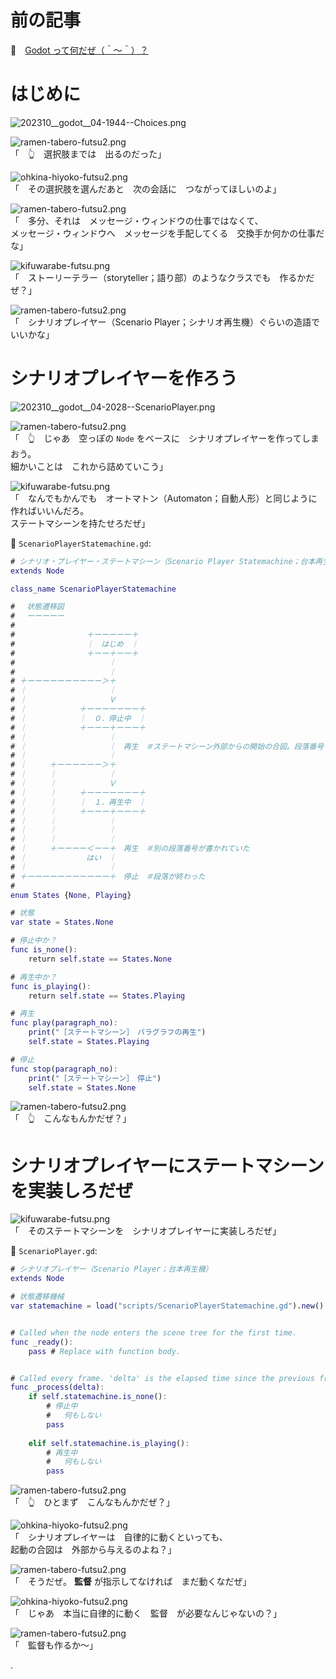 # 前の記事

📖　[Godot って何だぜ（＾～＾）？](https://crieit.net/posts/Godot-65115761b6a17)  

# はじめに

![202310__godot__04-1944--Choices.png](https://crieit.now.sh/upload_images/14d2a4d10dbad954dfebbf2f16e26631651d42ea735ca.png)  

![ramen-tabero-futsu2.png](https://crieit.now.sh/upload_images/d27ea8dcfad541918d9094b9aed83e7d61daf8532bbbe.png)  
「　👆　選択肢までは　出るのだった」  

![ohkina-hiyoko-futsu2.png](https://crieit.now.sh/upload_images/96fb09724c3ce40ee0861a0fd1da563d61daf8a09d9bc.png)  
「　その選択肢を選んだあと　次の会話に　つながってほしいのよ」  

![ramen-tabero-futsu2.png](https://crieit.now.sh/upload_images/d27ea8dcfad541918d9094b9aed83e7d61daf8532bbbe.png)  
「　多分、それは　メッセージ・ウィンドウの仕事ではなくて、  
メッセージ・ウィンドウへ　メッセージを手配してくる　交換手か何かの仕事だな」  

![kifuwarabe-futsu.png](https://crieit.now.sh/upload_images/beaf94b260ae2602ca8cf7f5bbc769c261daf8686dbda.png)  
「　ストーリーテラー（storyteller；語り部）のようなクラスでも　作るかだぜ？」  

![ramen-tabero-futsu2.png](https://crieit.now.sh/upload_images/d27ea8dcfad541918d9094b9aed83e7d61daf8532bbbe.png)  
「　シナリオプレイヤー（Scenario Player；シナリオ再生機）ぐらいの造語でいいかな」  

# シナリオプレイヤーを作ろう

![202310__godot__04-2028--ScenarioPlayer.png](https://crieit.now.sh/upload_images/468f81a7def2c17846502c25846f0569651d4c784c529.png)  

![ramen-tabero-futsu2.png](https://crieit.now.sh/upload_images/d27ea8dcfad541918d9094b9aed83e7d61daf8532bbbe.png)  
「　👆　じゃあ　空っぽの `Node` をベースに　シナリオプレイヤーを作ってしまおう。  
細かいことは　これから詰めていこう」  

![kifuwarabe-futsu.png](https://crieit.now.sh/upload_images/beaf94b260ae2602ca8cf7f5bbc769c261daf8686dbda.png)  
「　なんでもかんでも　オートマトン（Automaton；自動人形）と同じように作ればいいんだろ。  
ステートマシーンを持たせろだぜ」  

📄 `ScenarioPlayerStatemachine.gd`:  

```gd
# シナリオ・プレイヤー・ステートマシーン（Scenario Player Statemachine；台本再生機状態遷移図）
extends Node

class_name ScenarioPlayerStatemachine

# 　状態遷移図
# 　ーーーーー
#
# 　　　　　　　　　＋ーーーーー＋
# 　　　　　　　　　｜　はじめ　｜
# 　　　　　　　　　＋ーー＋ーー＋
# 　　　　　　　　　　　　｜
# 　　　　　　　　　　　　｜
# ＋ーーーーーーーーーー＞＋
# ｜　　　　　　　　　　　｜
# ｜　　　　　　　　　　　Ｖ
# ｜　　　　　　　＋ーーーーーーー＋
# ｜　　　　　　　｜　０．停止中　｜
# ｜　　　　　　　＋ーーー＋ーーー＋
# ｜　　　　　　　　　　　｜
# ｜　　　　　　　　　　　｜　再生　＃ステートマシーン外部からの開始の合図。段落番号を渡される
# ｜　　　　　　　　　　　｜
# ｜　　　＋ーーーーーー＞＋
# ｜　　　｜　　　　　　　｜
# ｜　　　｜　　　　　　　Ｖ
# ｜　　　｜　　　＋ーーーーーーー＋
# ｜　　　｜　　　｜　１．再生中　｜
# ｜　　　｜　　　＋ーーー＋ーーー＋
# ｜　　　｜　　　　　　　｜
# ｜　　　｜　　　　　　　｜
# ｜　　　｜　　　　　　　｜
# ｜　　　＋ーーーー＜ーー＋　再生　＃別の段落番号が書かれていた
# ｜　　　　　　　　はい　｜
# ｜　　　　　　　　　　　｜
# ＋ーーーーーーーーーーー＋　停止　＃段落が終わった
#
enum States {None, Playing}

# 状態
var state = States.None

# 停止中か？
func is_none():	
	return self.state == States.None

# 再生中か？
func is_playing():
	return self.state == States.Playing

# 再生
func play(paragraph_no):
	print("［ステートマシーン］　パラグラフの再生")
	self.state = States.Playing

# 停止
func stop(paragraph_no):
	print("［ステートマシーン］　停止")
	self.state = States.None
```

![ramen-tabero-futsu2.png](https://crieit.now.sh/upload_images/d27ea8dcfad541918d9094b9aed83e7d61daf8532bbbe.png)  
「　👆　こんなもんかだぜ？」  

# シナリオプレイヤーにステートマシーンを実装しろだぜ

![kifuwarabe-futsu.png](https://crieit.now.sh/upload_images/beaf94b260ae2602ca8cf7f5bbc769c261daf8686dbda.png)  
「　そのステートマシーンを　シナリオプレイヤーに実装しろだぜ」  

📄 `ScenarioPlayer.gd`:  

```gd
# シナリオプレイヤー（Scenario Player；台本再生機）
extends Node

# 状態遷移機械
var statemachine = load("scripts/ScenarioPlayerStatemachine.gd").new()


# Called when the node enters the scene tree for the first time.
func _ready():
	pass # Replace with function body.


# Called every frame. 'delta' is the elapsed time since the previous frame.
func _process(delta):
	if self.statemachine.is_none():
		# 停止中
		# 	何もしない
		pass
		
	elif self.statemachine.is_playing():
		# 再生中
		#	何もしない
		pass
```

![ramen-tabero-futsu2.png](https://crieit.now.sh/upload_images/d27ea8dcfad541918d9094b9aed83e7d61daf8532bbbe.png)  
「　👆　ひとまず　こんなもんかだぜ？」  

![ohkina-hiyoko-futsu2.png](https://crieit.now.sh/upload_images/96fb09724c3ce40ee0861a0fd1da563d61daf8a09d9bc.png)  
「　シナリオプレイヤーは　自律的に動くといっても、  
起動の合図は　外部から与えるのよね？」  

![ramen-tabero-futsu2.png](https://crieit.now.sh/upload_images/d27ea8dcfad541918d9094b9aed83e7d61daf8532bbbe.png)  
「　そうだぜ。 **監督** が指示してなければ　まだ動くなだぜ」  

![ohkina-hiyoko-futsu2.png](https://crieit.now.sh/upload_images/96fb09724c3ce40ee0861a0fd1da563d61daf8a09d9bc.png)  
「　じゃあ　本当に自律的に動く　監督　が必要なんじゃないの？」  

![ramen-tabero-futsu2.png](https://crieit.now.sh/upload_images/d27ea8dcfad541918d9094b9aed83e7d61daf8532bbbe.png)  
「　監督も作るか～」  

.